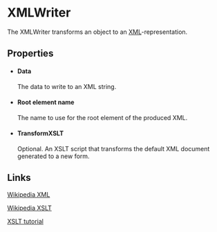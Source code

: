 XMLWriter
=========

The XMLWriter transforms an object to an
[XML](http://en.wikipedia.org/wiki/XML)-representation.

Properties
----------

-  #### Data

    The data to write to an XML string.

-  #### Root element name

    The name to use for the root element of the produced XML.

-  #### TransformXSLT

    Optional. An XSLT script that transforms the default XML document
    generated to a new form.

Links
-----

[Wikipedia XML](http://en.wikipedia.org/wiki/XML)

[Wikipedia XSLT](http://en.wikipedia.org/wiki/XSLT)

[XSLT tutorial](https://www.w3schools.com/xml/xsl_intro.asp)
